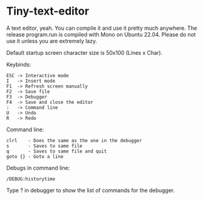 # Tiny-text-editor

A text editor, yeah. You can compile it and use it pretty much anywhere. 
The release program.run is compiled with Mono on Ubuntu 22.04. Please do not use it unless you are extremely lazy.

Default startup screen character size is 50x100 (Lines x Char).

Keybinds:

    ESC -> Interactive mode
    I   -> Insert mode
    F1  -> Refresh screen manually
    F2  -> Save file
    F3  -> Debugger
    F4  -> Save and close the editor
    :   -> Command line
    U   -> Undo
    R   -> Redo

Command line:

    clrl    - Does the same as the one in the debugger
    s       - Saves to same file
    q       - Saves to same file and quit
    goto {} - Goto a line

Debugs in command line:

    /DEBUG:historytime
  
Type ? in debugger to show the list of commands for the debugger.
